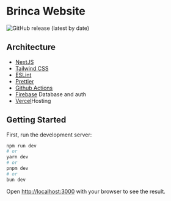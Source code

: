 # Brinca Website

![GitHub release (latest by date)](https://img.shields.io/github/v/release/marceloglacial/brinca-website)

## Architecture

- <a href='https://nextjs.org/'>NextJS</a>
- <a href='https://tailwindcss.com'>Tailwind CSS</a>
- <a href='https://nextjs.org/docs/basic-features/eslint'>ESLint</a>
- <a href='https://prettier.io'>Prettier</a>
- <a href='https://github.com/features/actions'>Github Actions</a>
- <a href='https://firebase.google.com/'>Firebase</a> Database and auth
- <a href='https://vercel.com/'>Vercel</a>Hosting

## Getting Started

First, run the development server:

```bash
npm run dev
# or
yarn dev
# or
pnpm dev
# or
bun dev
```

Open [http://localhost:3000](http://localhost:3000) with your browser to see the result.
